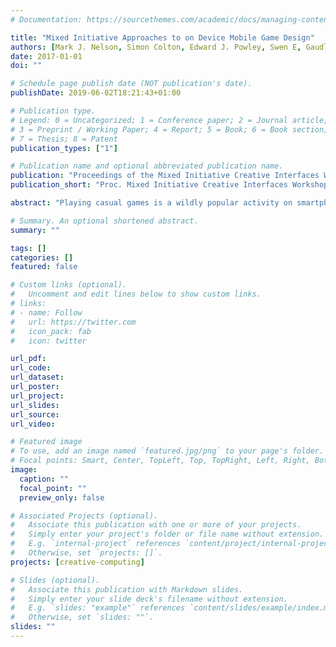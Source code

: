 ```yaml
---
# Documentation: https://sourcethemes.com/academic/docs/managing-content/

title: "Mixed Initiative Approaches to on Device Mobile Game Design"
authors: [Mark J. Nelson, Simon Colton, Edward J. Powley, Swen E, Gaudl, Peter Ivey, Rob Saunders, Blanca Pérez Ferrer, Michael Cook]
date: 2017-01-01
doi: ""

# Schedule page publish date (NOT publication's date).
publishDate: 2019-06-02T18:21:43+01:00

# Publication type.
# Legend: 0 = Uncategorized; 1 = Conference paper; 2 = Journal article;
# 3 = Preprint / Working Paper; 4 = Report; 5 = Book; 6 = Book section;
# 7 = Thesis; 8 = Patent
publication_types: ["1"]

# Publication name and optional abbreviated publication name.
publication: "Proceedings of the Mixed Initiative Creative Interfaces Workshop at CHI 2017, Denver, USA"
publication_short: "Proc. Mixed Initiative Creative Interfaces Workshop at CHI 2017"

abstract: "Playing casual games is a wildly popular activity on smartphones. However, designing casual games is done by a smaller group of people, usually on desktop com-puters, using professional development tools. Our goal is to bring these activities closer together, in terms of who does them and how they do them. Our Gamika Technology platform is a 2D physics-based mobile game design environment. It comprises a 284- dimensional parametric design space, and poses mobile game design as the problem of navigating this space. We have built three mobile apps thus far to experiment with on-device, mixed-initiative navigation of the Gamika design space and some of its subspaces. We describe these apps here in terms of the initiatives that go into making a game with them, and how these are split between people and underlying AI software. Our overall goal is to democratise game design, so that an- yone and everyone can make casual games directly on their mobile phones or tablets."

# Summary. An optional shortened abstract.
summary: ""

tags: []
categories: []
featured: false

# Custom links (optional).
#   Uncomment and edit lines below to show custom links.
# links:
# - name: Follow
#   url: https://twitter.com
#   icon_pack: fab
#   icon: twitter

url_pdf:
url_code:
url_dataset:
url_poster:
url_project:
url_slides:
url_source:
url_video:

# Featured image
# To use, add an image named `featured.jpg/png` to your page's folder. 
# Focal points: Smart, Center, TopLeft, Top, TopRight, Left, Right, BottomLeft, Bottom, BottomRight.
image:
  caption: ""
  focal_point: ""
  preview_only: false

# Associated Projects (optional).
#   Associate this publication with one or more of your projects.
#   Simply enter your project's folder or file name without extension.
#   E.g. `internal-project` references `content/project/internal-project/index.md`.
#   Otherwise, set `projects: []`.
projects: [creative-computing]

# Slides (optional).
#   Associate this publication with Markdown slides.
#   Simply enter your slide deck's filename without extension.
#   E.g. `slides: "example"` references `content/slides/example/index.md`.
#   Otherwise, set `slides: ""`.
slides: ""
---
```

